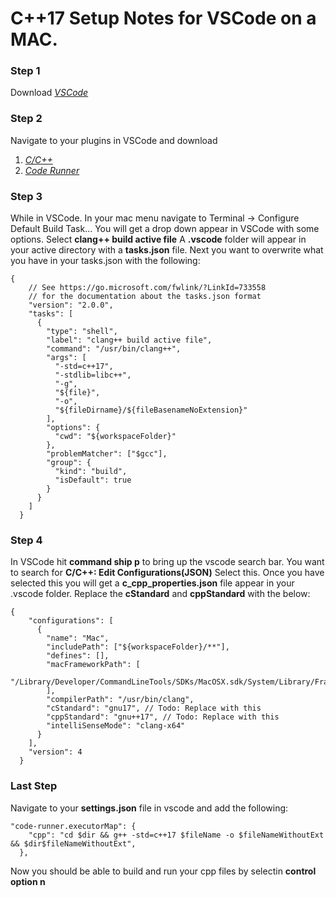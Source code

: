 # C++17 Setup Notes for VSCode on a MAC.

### Step 1
Download *[VSCode](https://code.visualstudio.com)*

### Step 2
Navigate to your plugins in VSCode and download
1. *[C/C++](https://marketplace.visualstudio.com/items?itemName=ms-vscode.cpptools)*
2. *[Code Runner](https://marketplace.visualstudio.com/items?itemName=formulahendry.code-runner)*

### Step 3
While in VSCode. In your mac menu navigate to Terminal -> Configure Default Build Task...
You will get a drop down appear in VSCode with some options.
Select __clang++ build active file__
A __.vscode__ folder will appear in your active directory with a __tasks.json__ file.
Next you want to overwrite what you have in your tasks.json with the following:
```
{
	// See https://go.microsoft.com/fwlink/?LinkId=733558
	// for the documentation about the tasks.json format
	"version": "2.0.0",
	"tasks": [
	  {
		"type": "shell",
		"label": "clang++ build active file",
		"command": "/usr/bin/clang++",
		"args": [
		  "-std=c++17",
		  "-stdlib=libc++",
		  "-g",
		  "${file}",
		  "-o",
		  "${fileDirname}/${fileBasenameNoExtension}"
		],
		"options": {
		  "cwd": "${workspaceFolder}"
		},
		"problemMatcher": ["$gcc"],
		"group": {
		  "kind": "build",
		  "isDefault": true
		}
	  }
	]
  }
```

### Step 4
In VSCode hit __command ship p__ to bring up the vscode search bar.
You want to search for __C/C++: Edit Configurations(JSON)__
Select this.
Once you have selected this you will get a __c_cpp_properties.json__ file appear in your .vscode folder.
Replace the __cStandard__ and __cppStandard__ with the below:
```
{
    "configurations": [
      {
        "name": "Mac",
        "includePath": ["${workspaceFolder}/**"],
        "defines": [],
        "macFrameworkPath": [
          "/Library/Developer/CommandLineTools/SDKs/MacOSX.sdk/System/Library/Frameworks"
        ],
        "compilerPath": "/usr/bin/clang",
        "cStandard": "gnu17", // Todo: Replace with this
        "cppStandard": "gnu++17", // Todo: Replace with this
        "intelliSenseMode": "clang-x64"
      }
    ],
    "version": 4
  }
```

### Last Step
Navigate to your __settings.json__ file in vscode and add the following:
```
"code-runner.executorMap": {
    "cpp": "cd $dir && g++ -std=c++17 $fileName -o $fileNameWithoutExt && $dir$fileNameWithoutExt",
  },
```
Now you should be able to build and run your cpp files by selectin __control option n__
